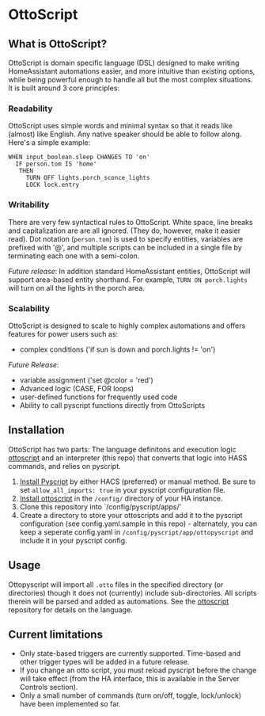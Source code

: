 # OttoScript

## What is OttoScript?
OttoScript is domain specific language (DSL) designed
to make writing HomeAssistant automations easier,
and more intuitive than existing options, while being
powerful enough to handle all but the most complex 
situations. It is built around 3 core principles:

### Readability
OttoScript uses simple words and minimal syntax so
that it reads like (almost) like English. Any native
speaker should be able to follow along. Here's a simple
example:

```
WHEN input_boolean.sleep CHANGES TO 'on'
  IF person.tom IS 'home'
   THEN
     TURN OFF lights.porch_sconce_lights
     LOCK lock.entry
```

### Writability
There are very few syntactical rules to OttoScript.
White space, line breaks and capitalization are
are all ignored. (They do, however, make it easier
read). Dot notation (`person.tom`) is used to
specify entities, variables are prefixed with '@', 
and multiple scripts can be included in a single file 
by terminating each one with a semi-colon. 

_Future release_: In addition standard HomeAssistant entities, 
OttoScript will support area-based entity shorthand. For example,
`TURN ON porch.lights` will turn on all the lights in the porch area.

### Scalability
OttoScript is designed to scale to highly complex
automations and offers features for power users
such as:
 - complex conditions ('if sun is down and porch.lights != 'on')

_Future Release_:
- variable assignment ('set @color = 'red')
- Advanced logic (CASE, FOR loops)
- user-defined functions for frequently used code
- Ability to call pyscript functions directly from OttoScripts


## Installation
OttoScript has two parts: The language definitons and
execution logic [ottoscript](https://github.com/qui3xote/ottoscript) and an 
interpreter (this repo) that converts that logic into HASS commands, and 
relies on pyscript.

1. [Install Pyscript](https://github.com/custom-components/pyscript) by either HACS (preferred) or manual method. Be sure to set `allow_all_imports: true` in your pyscript configuration file.
2. [Install ottoscript](https://github.com/qui3xote/ottoscript) in the `/config/` directory of your HA instance.
3. Clone this repository into `/config/pyscript/apps/'
4. Create a directory to store your ottoscripts and add it to the pyscript configuration (see config.yaml.sample in this repo) - alternately, you can keep a seperate config.yaml in `/config/pyscript/app/ottopyscript` and include it in your pyscript config.

## Usage
Ottopyscript will import all `.otto` files in the specified directory (or directories) though it does not (currently) include sub-directories. All scripts therein will be parsed and added as automations. See the [ottoscript](https://github.com/qui3xote/ottoscript) repository for details on the language.

## Current limitations
- Only state-based triggers are currently supported. Time-based and other trigger types will be added in a future release.
- If you change an otto script, you must reload pyscript before the change will take effect (from the HA interface, this is available in the Server Controls section).
- Only a small number of commands (turn on/off, toggle, lock/unlock) have been implemented so far.
